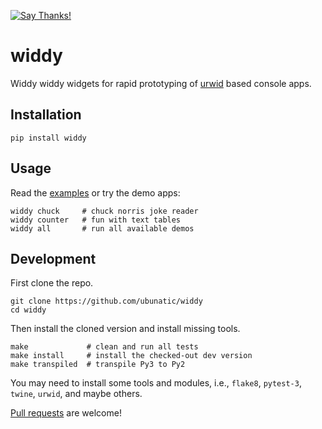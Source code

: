 [![Say Thanks!](https://img.shields.io/badge/Say%20Thanks-!-1EAEDB.svg)](https://saythanks.io/to/ubunatic)

widdy
=====

Widdy widdy widgets for rapid prototyping of [urwid](http://urwid.org) based console apps.

Installation
------------

    pip install widdy

Usage
-----
Read the [examples](https://github.com/ubunatic/widdy/tree/master/widdy/examples)
or try the demo apps:

    widdy chuck     # chuck norris joke reader
    widdy counter   # fun with text tables
    widdy all       # run all available demos

Development
-----------
First clone the repo.

    git clone https://github.com/ubunatic/widdy
    cd widdy

Then install the cloned version and install missing tools.

    make             # clean and run all tests
    make install     # install the checked-out dev version
    make transpiled  # transpile Py3 to Py2

You may need to install some tools and modules, i.e., `flake8`, `pytest-3`, `twine`, `urwid`, and maybe others.

[Pull requests](https://github.com/ubunatic/widdy/pulls) are welcome!
